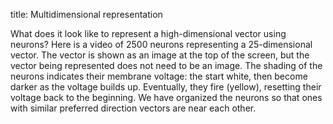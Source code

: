 title: Multidimensional representation

What does it look like to represent a high-dimensional vector using neurons?
Here is a video of 2500 neurons representing a 25-dimensional vector. The
vector is shown as an image at the top of the screen, but the vector being
represented does not need to be an image. The shading of the neurons indicates
their membrane voltage: the start white, then become darker as the voltage
builds up. Eventually, they fire (yellow), resetting their voltage back to the
beginning. We have organized the neurons so that ones with similar preferred
direction vectors are near each other.
